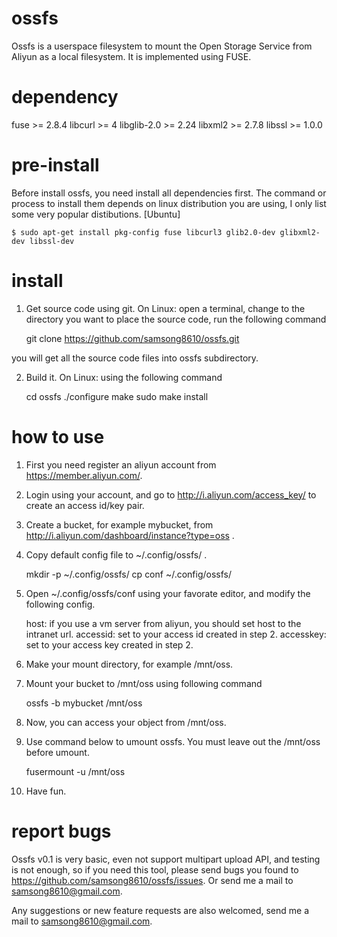 ossfs
=======

Ossfs is a userspace filesystem to mount the Open Storage Service from Aliyun as a local filesystem. It is implemented using FUSE.

dependency
==========

fuse >= 2.8.4
libcurl >= 4
libglib-2.0 >= 2.24
libxml2 >= 2.7.8
libssl >= 1.0.0

pre-install
===========
Before install ossfs, you need install all dependencies first. The command or process to install them depends on linux distribution you are using, I only list some very popular distibutions.
[Ubuntu]

	$ sudo apt-get install pkg-config fuse libcurl3 glib2.0-dev glibxml2-dev libssl-dev

install
=======

1. Get source code using git.
On Linux: open a terminal, change to the directory you want to place the source code, run the following command

	git clone https://github.com/samsong8610/ossfs.git

you will get all the source code files into ossfs subdirectory.

2. Build it.
On Linux: using the following command

	cd ossfs
	./configure
	make
	sudo make install

how to use
==========

1. First you need register an aliyun account from https://member.aliyun.com/.
2. Login using your account, and go to http://i.aliyun.com/access_key/ to create an access id/key pair.
3. Create a bucket, for example mybucket, from http://i.aliyun.com/dashboard/instance?type=oss .
4. Copy default config file to ~/.config/ossfs/ .

	mkdir -p ~/.config/ossfs/
	cp conf ~/.config/ossfs/

5. Open ~/.config/ossfs/conf using your favorate editor, and modify the following config.

	host: if you use a vm server from aliyun, you should set host to the intranet url.
	accessid: set to your access id created in step 2.
	accesskey: set to your access key created in step 2.

6. Make your mount directory, for example /mnt/oss.
7. Mount your bucket to /mnt/oss using following command

	ossfs -b mybucket /mnt/oss

8. Now, you can access your object from /mnt/oss.
9. Use command below to umount ossfs. You must leave out the /mnt/oss before umount.

	fusermount -u /mnt/oss

10. Have fun.

report bugs
===========

Ossfs v0.1 is very basic, even not support multipart upload API, and testing is not enough, so if you need this tool, please send bugs you found to https://github.com/samsong8610/ossfs/issues. Or send me a mail to samsong8610@gmail.com.

Any suggestions or new feature requests are also welcomed, send me a mail to samsong8610@gmail.com.
